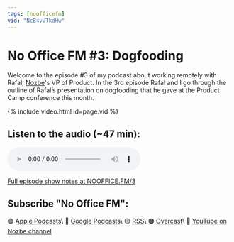 ```yaml
---
tags: [noofficefm]
vid: "NcB4vVTkdHw"
---
```


# No Office FM #3: Dogfooding

Welcome to the episode #3 of my podcast about working remotely with Rafal, [Nozbe][n]'s VP of Product. In the 3rd episode Rafal and I go through the outline of Rafal’s presentation on dogfooding that he gave at the Product Camp conference this month.

{% include video.html id=page.vid %}

<!--More-->

## Listen to the audio (~47 min):

<audio controls>
<source src="https://media.transistor.fm/540cf022.mp3" type="audio/mpeg">
</audio>



[Full episode show notes at NOOFFICE.FM/3](https://nooffice.fm/3)

## Subscribe "No Office FM":

🟣 [Apple Podcasts](https://podcasts.apple.com/podcast/no-office/id1527466890)\\
🔵 [Google Podcasts](https://podcasts.google.com/feed/aHR0cHM6Ly9mZWVkcy50cmFuc2lzdG9yLmZtL25vb2ZmaWNl)\\
🟡 [RSS](https://nozbe.com/nooffice.rss)\\
🟠 [Overcast](https://overcast.fm/itunes1527466890/no-office)\\
🔴 [YouTube on Nozbe channel](https://youtube.com/NozbeCom)

[n]: https://nozbe.com/